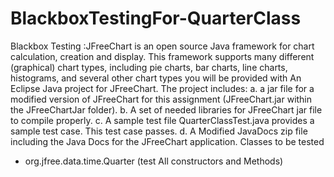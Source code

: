 # BlackboxTestingFor-QuarterClass
 Blackbox Testing :JFreeChart is an open source Java framework for chart calculation, creation and display. This framework supports many different (graphical) chart types, including pie charts, bar charts, line charts, histograms, and several other chart types
you will be provided with
An Eclipse Java project for JFreeChart. The project includes:
a. a jar file for a modified version of JFreeChart for this assignment (JFreeChart.jar
within the JFreeChartJar folder).
b. A set of needed libraries for JFreeChart jar file to compile properly.
c. A sample test file QuarterClassTest.java provides a sample test case. This test case
passes.
d. A Modified JavaDocs zip file including the Java Docs for the JFreeChart application.
Classes to be tested
- org.jfree.data.time.Quarter (test All constructors and Methods)
